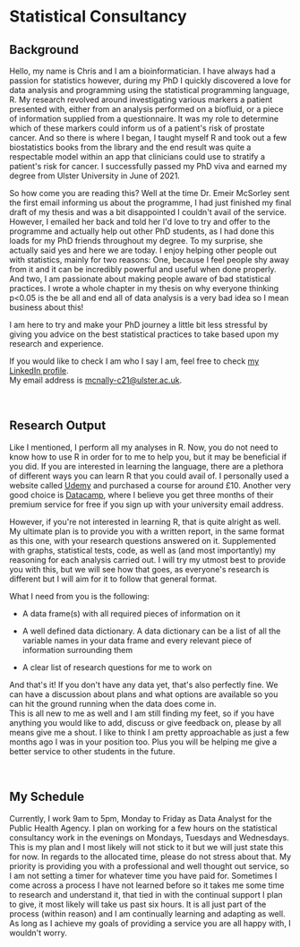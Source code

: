 # Statistical Consultancy

## Background

Hello, my name is Chris and I am a bioinformatician. I have always had a passion for statistics however, during my PhD I quickly discovered a love for data analysis and programming using the statistical programming language, R. My research revolved around investigating various markers a patient presented with, either from an analysis performed on a biofluid, or a piece of information supplied from a questionnaire. It was my role to determine which of these markers could inform us of a patient's risk of prostate cancer. And so there is where I began, I taught myself R and took out a few biostatistics books from the library and the end result was quite a respectable model within an app that clinicians could use to stratify a patient's risk for cancer. I successfully passed my PhD viva and earned my degree from Ulster University in June of 2021.

So how come you are reading this? Well at the time Dr. Emeir McSorley sent the first email informing us about the programme, I had just finished my final draft of my thesis and was a bit disappointed I couldn't avail of the service. However, I emailed her back and told her I'd love to try and offer to the programme and actually help out other PhD students, as I had done this loads for my PhD friends throughout my degree. To my surprise, she actually said yes and here we are today. I enjoy helping other people out with statistics, mainly for two reasons: One, because I feel people shy away from it and it can be incredibly powerful and useful when done properly. And two, I am passionate about making people aware of bad statistical practices. I wrote a whole chapter in my thesis on why everyone thinking p<0.05 is the be all and end all of data analysis is a very bad idea so I mean business about this!

I am here to try and make your PhD journey a little bit less stressful by giving you advice on the best statistical practices to take based upon my research and experience. 


If you would like to check I am who I say I am, feel free to check [my LinkedIn profile](https://www.linkedin.com/in/christopher-mcnally-43793717a/).  
My email address is <mcnally-c21@ulster.ac.uk>.

<br>

## Research Output

Like I mentioned, I perform all my analyses in R. Now, you do not need to know how to use R in order for to me to help you, but it may be beneficial if you did. If you are interested in learning the language, there are a plethora of different ways you can learn R that you could avail of. I personally used a website called [Udemy](https://www.udemy.com/) and purchased a course for around £10. Another very good choice is [Datacamp](https://www.datacamp.com/), where I believe you get three months of their premium service for free if you sign up with your university email address.  

However, if you're not interested in learning R, that is quite alright as well. My ultimate plan is to provide you with a written report, in the same format as this one, with your research questions answered on it. Supplemented with graphs, statistical tests, code, as well as (and most importantly) my reasoning for each analysis carried out. I will try my utmost best to provide you with this, but we will see how that goes, as everyone's research is different but I will aim for it to follow that general format. 

What I need from you is the following: 

* A data frame(s) with all required pieces of information on it

* A well defined data dictionary. A data dictionary can be a list of all the variable names in your data frame and every relevant piece of information surrounding them

* A clear list of research questions for me to work on

And that's it! If you don't have any data yet, that's also perfectly fine. We can have a discussion about plans and what options are available so you can hit the ground running when the data does come in.  
This is all new to me as well and I am still finding my feet, so if you have anything you would like to add, discuss or give feedback on, please by all means give me a shout. I like to think I am pretty approachable as just a few months ago I was in your position too. Plus you will be helping me give a better service to other students in the future.

<br>


## My Schedule

Currently, I work 9am to 5pm, Monday to Friday as Data Analyst for the Public Health Agency. I plan on working for a few hours on the statistical consultancy work in the evenings on Mondays, Tuesdays and Wednesdays. This is my plan and I most likely will not stick to it but we will just state this for now. In regards to the allocated time, please do not stress about that. My priority is providing you with a professional and well thought out service, so I am not setting a timer for whatever time you have paid for. Sometimes I come across a process I have not learned before so it takes me some time to research and understand it, that tied in with the continual support I plan to give, it most likely will take us past six hours. It is all just part of the process (within reason) and I am continually learning and adapting as well. As long as I achieve my goals of providing a service you are all happy with, I wouldn't worry. 
<br>
